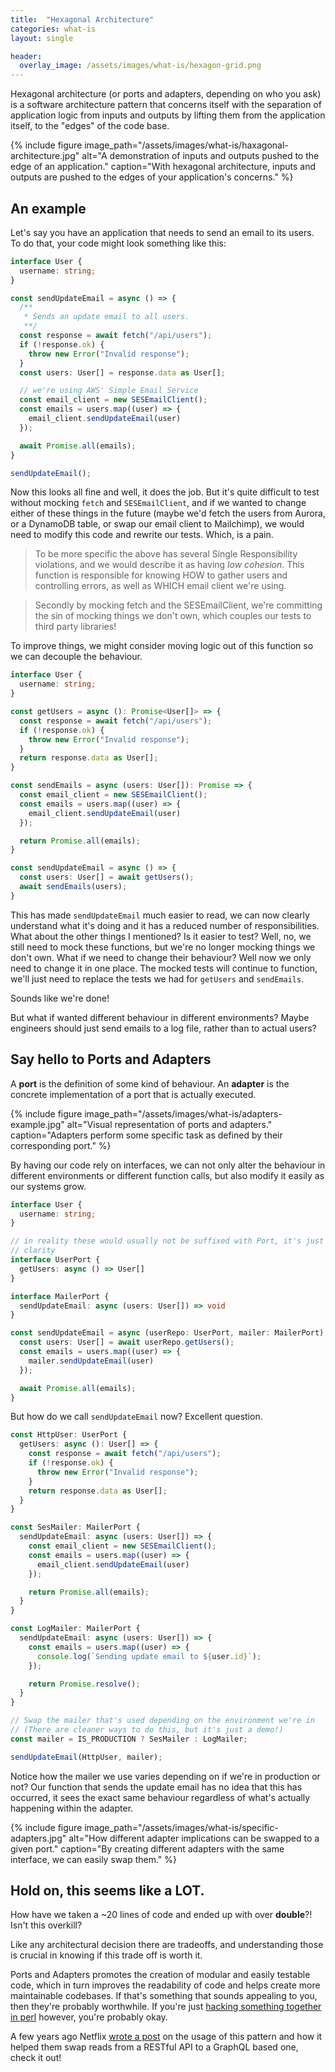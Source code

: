 ```yaml
---
title:  "Hexagonal Architecture"
categories: what-is
layout: single

header:
  overlay_image: /assets/images/what-is/hexagon-grid.png
---
```


Hexagonal architecture (or ports and adapters, depending on who you ask) is a software architecture pattern that concerns itself with the separation of application logic from inputs and outputs by lifting them from the application itself, to the "edges" of the code base.

{% include figure image_path="/assets/images/what-is/haxagonal-architecture.jpg" alt="A demonstration of inputs and outputs pushed to the edge of an application." caption="With hexagonal architecture, inputs and outputs are pushed to the edges of your application's concerns." %}

## An example

Let's say you have an application that needs to send an email to its users. To do that, your code might look something like this:

```typescript
interface User {
  username: string;
}

const sendUpdateEmail = async () => {
  /**
   * Sends an update email to all users.
   **/
  const response = await fetch("/api/users");
  if (!response.ok) {
    throw new Error("Invalid response");
  }
  const users: User[] = response.data as User[];

  // we're using AWS' Simple Email Service
  const email_client = new SESEmailClient();
  const emails = users.map((user) => {
    email_client.sendUpdateEmail(user)
  });

  await Promise.all(emails);
}

sendUpdateEmail();
```

Now this looks all fine and well, it does the job. But it's quite difficult to test without mocking `fetch` and `SESEmailClient`, and if we wanted to change either of these things in the future (maybe we'd fetch the users from Aurora, or a DynamoDB table, or swap our email client to Mailchimp), we would need to modify this code and rewrite our tests. Which, is a pain.

> To be more specific the above has several Single Responsibility violations, and we would describe it as having _low cohesion_. This function is responsible for knowing HOW to gather users and controlling errors, as well as WHICH email client we're using.

> Secondly by mocking fetch and the SESEmailClient, we're committing the sin of mocking things we don't own, which couples our tests to third party libraries!

To improve things, we might consider moving logic out of this function so we can decouple the behaviour.

```typescript
interface User {
  username: string;
}

const getUsers = async (): Promise<User[]> => {
  const response = await fetch("/api/users");
  if (!response.ok) {
    throw new Error("Invalid response");
  }
  return response.data as User[];
}

const sendEmails = async (users: User[]): Promise => {
  const email_client = new SESEmailClient();
  const emails = users.map((user) => {
    email_client.sendUpdateEmail(user)
  });

  return Promise.all(emails);
}

const sendUpdateEmail = async () => {
  const users: User[] = await getUsers();
  await sendEmails(users);
}
```

This has made `sendUpdateEmail` much easier to read, we can now clearly understand what it's doing and it has a reduced number of responsibilities. What about the other things I mentioned? Is it easier to test? Well, no, we still need to mock these functions, but we're no longer mocking things we don't own. What if we need to change their behaviour? Well now we only need to change it in one place. The mocked tests will continue to function, we'll just need to replace the tests we had for `getUsers` and `sendEmails`.

Sounds like we're done!

But what if wanted different behaviour in different environments? Maybe engineers should just send emails to a log file, rather than to actual users?

## Say hello to Ports and Adapters

A __port__ is the definition of some kind of behaviour. An __adapter__ is the concrete implementation of a port that is actually executed.


{% include figure image_path="/assets/images/what-is/adapters-example.jpg" alt="Visual representation of ports and adapters." caption="Adapters perform some specific task as defined by their corresponding port." %}


By having our code rely on interfaces, we can not only alter the behaviour in different environments or different function calls, but also modify it easily as our systems grow.

```typescript
interface User {
  username: string;
}

// in reality these would usually not be suffixed with Port, it's just here for
// clarity
interface UserPort {
  getUsers: async () => User[]
}

interface MailerPort {
  sendUpdateEmail: async (users: User[]) => void
}

const sendUpdateEmail = async (userRepo: UserPort, mailer: MailerPort) => {
  const users: User[] = await userRepo.getUsers();
  const emails = users.map((user) => {
    mailer.sendUpdateEmail(user)
  });

  await Promise.all(emails);
}
```

But how do we call `sendUpdateEmail` now? Excellent question.

```typescript
const HttpUser: UserPort {
  getUsers: async (): User[] => {
    const response = await fetch("/api/users");
    if (!response.ok) {
      throw new Error("Invalid response");
    }
    return response.data as User[];
  }
}

const SesMailer: MailerPort {
  sendUpdateEmail: async (users: User[]) => {
    const email_client = new SESEmailClient();
    const emails = users.map((user) => {
      email_client.sendUpdateEmail(user)
    });

    return Promise.all(emails);
  }
}

const LogMailer: MailerPort {
  sendUpdateEmail: async (users: User[]) => {
    const emails = users.map((user) => {
      console.log(`Sending update email to ${user.id}`);
    });

    return Promise.resolve();
  }
}

// Swap the mailer that's used depending on the environment we're in
// (There are cleaner ways to do this, but it's just a demo!)
const mailer = IS_PRODUCTION ? SesMailer : LogMailer;

sendUpdateEmail(HttpUser, mailer);
```

Notice how the mailer we use varies depending on if we're in production or not? Our function that sends the update email has no idea that this has occurred, it sees the exact same behaviour regardless of what's actually happening within the adapter.

{% include figure image_path="/assets/images/what-is/specific-adapters.jpg" alt="How different adapter implications can be swapped to a given port." caption="By creating different adapters with the same interface, we can easily swap them." %}

## Hold on, this seems like a LOT.

How have we taken a ~20 lines of code and ended up with over **double**?! Isn't this overkill?

Like any architectural decision there are tradeoffs, and understanding those is crucial in knowing if this trade off is worth it.

Ports and Adapters promotes the creation of modular and easily testable code, which in turn improves the readability of code and helps create more maintainable codebases. If that's something that sounds appealing to you, then they're probably worthwhile. If you're just [hacking something together in perl](https://xkcd.com/224/) however, you're probably okay.

A few years ago Netflix [wrote a post](https://netflixtechblog.com/ready-for-changes-with-hexagonal-architecture-b315ec967749) on the usage of this pattern and how it helped them swap reads from a RESTful API to a GraphQL based one, check it out!